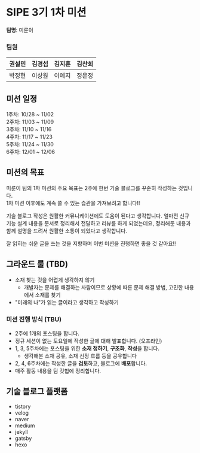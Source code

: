 # SIPE 3기 1차 미션

**팀명**: 미룬이

### 팀원

| 권설민 | 김경섭 | 김지훈 | 김찬희 |
| :----- | ------ | ------ | ------ |
| 박정현 | 이상원 | 이예지 | 정은정 |

## 미션 일정

1주차: 10/28 ~ 11/02  
2주차: 11/03 ~ 11/09  
3주차: 11/10 ~ 11/16  
4주차: 11/17 ~ 11/23  
5주차: 11/24 ~ 11/30  
6주차: 12/01 ~ 12/06

## 미션의 목표

미룬이 팀의 1차 미션의 주요 목표는 2주에 한번 기술 블로그를 꾸준히 작성하는 것입니다.  
1차 미션 이후에도 계속 쓸 수 있는 습관을 가져보려고 합니다!!

기술 블로그 작성은 원활한 커뮤니케이션에도 도움이 된다고 생각합니다. 얼마전 신규 기능 설계 내용을 문서로 정리해서 전달하고 리뷰를 하게 되었는데요, 정리해둔 내용과 함께 설명을 드려서 원활한 소통이 되었다고 생각합니다.

잘 읽히는 쉬운 글을 쓰는 것을 지향하며 이번 미션을 진행하면 좋을 것 같아요!!

## 그라운드 룰 (TBD)

- 소재 찾는 것을 어렵게 생각하지 않기
  - 개발자는 문제를 해결하는 사람이므로 상황에 따른 문제 해결 방법, 고민한 내용에서 소재를 찾기
- "미래의 나"가 읽는 글이라고 생각하고 작성하기

### 미션 진행 방식 (TBU)

- 2주에 1개의 포스팅을 합니다.
- 정규 세션이 없는 토요일에 작성한 글에 대해 발표합니다. (오프라인)
- 1, 3, 5주차에는 포스팅을 위한 **소재 정하기**, **구조화**, **작성**을 합니다.
  - 생각해본 소재 공유, 소재 선정 흐름 등을 공유합니다
- 2, 4, 6주차에는 작성한 글을 **검토**하고, 블로그에 **배포**합니다.
- 매주 활동 내용을 팀 깃헙에 정리합니다.

## 기술 블로그 플랫폼

- tistory
- velog
- naver
- medium
- jekyll
- gatsby
- hexo
